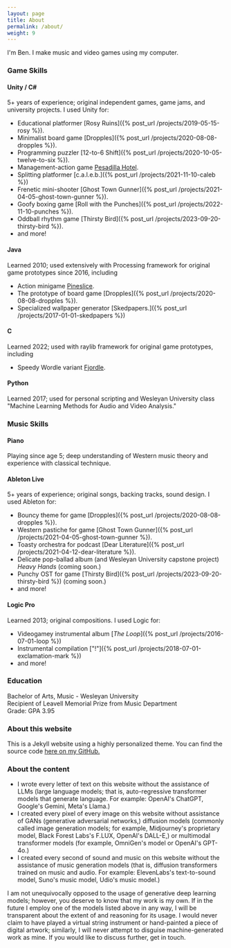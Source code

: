 ```yaml
---
layout: page
title: About
permalink: /about/
weight: 9
---
```


I'm Ben. I make music and video games using my computer.

### Game Skills

#### Unity / C#
5+ years of experience; original independent games, game jams, and university projects. I used Unity for:
- Educational platformer [Rosy Ruins]({% post_url /projects/2019-05-15-rosy %}).
- Minimalist board game [Dropples]({% post_url /projects/2020-08-08-dropples %}).
- Programming puzzler [12-to-6 Shift]({% post_url /projects/2020-10-05-twelve-to-six %}).
- Management-action game [Pesadilla Hotel](https://robertbuckley.itch.io/pesadilla-hotel).
- Splitting platformer [c.a.l.e.b.]({% post_url /projects/2021-11-10-caleb %})
- Frenetic mini-shooter [Ghost Town Gunner]({% post_url /projects/2021-04-05-ghost-town-gunner %}).
- Goofy boxing game [Roll with the Punches]({% post_url /projects/2022-11-10-punches %}).
- Oddball rhythm game [Thirsty Bird]({% post_url /projects/2023-09-20-thirsty-bird %}).
- and more!

#### Java
Learned 2010; used extensively with Processing framework for original game prototypes since 2016, including
- Action minigame [Pineslice](https://bgsulz.itch.io/pineslice).
- The prototype of board game [Dropples]({% post_url /projects/2020-08-08-dropples %}).
- Specialized wallpaper generator [Skedpapers.]({% post_url /projects/2017-01-01-skedpapers %})

#### C
Learned 2022; used with raylib framework for original game prototypes, including
- Speedy Wordle variant [Fjordle](https://bgsulz.itch.io/fjordle).

#### Python
Learned 2017; used for personal scripting and Wesleyan University class "Machine Learning Methods for Audio and Video Analysis."

### Music Skills

#### Piano
Playing since age 5; deep understanding of Western music theory and experience with classical technique.

#### Ableton Live
5+ years of experience; original songs, backing tracks, sound design. I used Ableton for:
- Bouncy theme for game [Dropples]({% post_url /projects/2020-08-08-dropples %}).
- Western pastiche for game [Ghost Town Gunner]({% post_url /projects/2021-04-05-ghost-town-gunner %}).
- Toasty orchestra for podcast [Dear Literature]({% post_url /projects/2021-04-12-dear-literature %}).
- Delicate pop-ballad album (and Wesleyan University capstone project) _Heavy Hands_ (coming soon.)
- Punchy OST for game [Thirsty Bird]({% post_url /projects/2023-09-20-thirsty-bird %}) (coming soon.)
- and more!

#### Logic Pro
Learned 2013; original compositions. I used Logic for:
- Videogamey instrumental album [_The Loop_]({% post_url /projects/2016-07-01-loop %})
- Instrumental compilation ["!"]({% post_url /projects/2018-07-01-exclamation-mark %})
- and more!


### Education
Bachelor of Arts, Music - Wesleyan University\
Recipient of Leavell Memorial Prize from Music Department\
Grade: GPA 3.95


### About this website

This is a Jekyll website using a highly personalized theme. You can find the source code [here on my GitHub.](https://github.com/bgsulz/bgsulz.github.io)

### About the content

- I wrote every letter of text on this website without the assistance of LLMs (large language models; that is, auto-regressive transformer models that generate language. For example: OpenAI's ChatGPT, Google's Gemini, Meta's Llama.) 
- I created every pixel of every image on this website without assistance of GANs (generative adversarial networks,) diffusion models (commonly called image generation models; for example, Midjourney's proprietary model, Black Forest Labs's F.LUX, OpenAI's DALL-E,) or multimodal transformer models (for example, OmniGen's model or OpenAI's GPT-4o.) 
- I created every second of sound and music on this website without the assistance of music generation models (that is, diffusion transformers trained on music and audio. For example: ElevenLabs's text-to-sound model, Suno's music model, Udio's music model.)

I am not unequivocally opposed to the usage of generative deep learning models; however, you deserve to know that my work is my own. If in the future I employ one of the models listed above in any way, I will be transparent about the extent of and reasoning for its usage. I would never claim to have played a virtual string instrument or hand-painted a piece of digital artwork; similarly, I will never attempt to disguise machine-generated work as mine. If you would like to discuss further, get in touch.